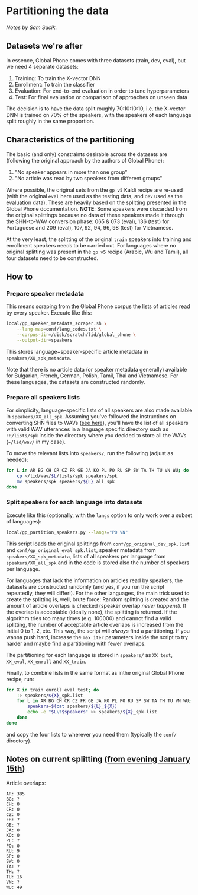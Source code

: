# Partitioning the data
*Notes by Sam Sucik.*

## Datasets we're after
In essence, Global Phone comes with three datasets (train, dev, eval), but we need 4 separate datasets:
1. Training: To train the X-vector DNN
1. Enrollment: To train the classifier
1. Evaluation: For end-to-end evaluation in order to tune hyperparameters
1. Test: For final evaluation or comparison of approaches on unseen data

The decision is to have the data split roughly 70:10:10:10, i.e. the X-vector DNN is trained on 70% of the speakers, with the speakers of each language split roughly in the same proportion.

## Characteristics of the partitioning
The basic (and only) constraints desirable across the datasets are (following the original approach by the authors of Global Phone):
1. "No speaker appears in more than one group"
1. "No article was read by two speakers from different groups"

Where possible, the original sets from the `gp v5` Kaldi recipe are re-used (with the original `eval` here used as the testing data, and `dev` used as the evaluation data). These are heavily based on the splitting presented in the Global Phone documentation.
**NOTE**: Some speakers were discarded from the original splittings because no data of these speakers made it through the SHN-to-WAV conversion phase: 065 & 073 (eval), 136 (test) for Portuguese and 209 (eval), 107, 92, 94, 96, 98 (test) for Vietnamese.

At the very least, the splitting of the original `train` speakers into training and enrollment speakers needs to be carried out. For languages where no original splitting was present in the `gp v5` recipe (Arabic, Wu and Tamil), all four datasets need to be constructed.

## How to

### Prepare speaker metadata
This means scraping from the Global Phone corpus the lists of articles read by every speaker. Execute like this:
```bash
local/gp_speaker_metadata_scraper.sh \
	--lang-map=conf/lang_codes.txt \
	--corpus-dir=/disk/scratch/lid/global_phone \
	--output-dir=speakers
```

This stores language+speaker-specific article metadata in `speakers/XX_spk_metadata`.

Note that there is no article data (or speaker metadata generally) available for Bulgarian, French, German, Polish, Tamil, Thai and Vietnamese. For these languages, the datasets are constructed randomly.

### Prepare all speakers lists
For simplicity, language-specific lists of all speakers are also made available in `speakers/XX_all_spk`. Assuming you've followed the instructions on converting SHN files to WAVs ([see here](processing_wavs.md)), you'll have the list of all speakers with valid WAV utterances in a language specific directory such as `FR/lists/spk` inside the directory where you decided to store all the WAVs (`~/lid/wav/` in my case).

To move the relevant lists into `speakers/`, run the following (adjust as needed):
```bash
for L in AR BG CH CR CZ FR GE JA KO PL PO RU SP SW TA TH TU VN WU; do
	cp ~/lid/wav/$L/lists/spk speakers/spk
	mv speakers/spk speakers/${L}_all_spk
done
```

### Split speakers for each language into datasets
Execute like this (optionally, with the `langs` option to only work over a subset of languages):
```bash
local/gp_partition_speakers.py --langs="PO VN"
```

This script loads the original splittings from `conf/gp_original_dev_spk.list` and `conf/gp_original_eval_spk.list`, speaker metadata from `speakers/XX_spk_metadata`, lists of all speakers per language from `speakers/XX_all_spk` and in the code is stored also the number of speakers per language.

For languages that lack the information on articles read by speakers, the datasets are constructed randomly (and yes, if you run the script repeatedly, they will differ!). For the other languages, the main trick used to create the splitting is, well, brute force: Random splitting is created and the amount of article overlaps is checked (speaker overlap *never happens*). If the overlap is acceptable (ideally none), the splitting is returned. If the algorithm tries too many times (e.g. 100000) and cannot find a valid splitting, the number of acceptable article overlaps is increased from the initial 0 to 1, 2, etc. This way, the script will *always* find a partitioning. If you wanna push hard, increase the `max_iter` parameters inside the script to try harder and maybe find a partitioning with fewer overlaps.

The partitioning for each language is stored in `speakers/` as `XX_test`, `XX_eval`, `XX_enroll` and `XX_train`.


Finally, to combine lists in the same format as inthe original Global Phone recipe, run:
```bash
for X in train enroll eval test; do
	:> speakers/${X}_spk.list
	for L in AR BG CH CR CZ FR GE JA KO PL PO RU SP SW TA TH TU VN WU; do
		speakers=$(cat speakers/${L}_${X})
		echo -e "$L\t$speakers" >> speakers/${X}_spk.list
	done
done
```
and copy the four lists to wherever you need them (typically the `conf/` directory).

## Notes on current splitting ([from evening January 15th](https://github.com/samsucik/language-ident-from-speech/commit/cf1fbe82527670ff9881b6f722adb7b1772683b5))
Article overlaps:
```
AR: 385
BG: ?
CH: 0
CR: 0
CZ: 0
FR: ?
GE: ?
JA: 0
KO: 0
PL: ?
PO: 0
RU: 9
SP: 0
SW: 0
TA: ?
TH: ?
TU: 16
VN: ?
WU: 49
```
